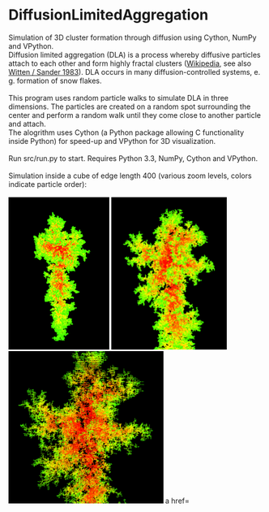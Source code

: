 DiffusionLimitedAggregation
===========================

Simulation of 3D cluster formation through diffusion using Cython, NumPy and VPython.<br>
Diffusion limited aggregation (DLA) is a process whereby diffusive particles attach to each other and form highly fractal clusters (<a href="http://en.wikipedia.org/wiki/Diffusion-limited_aggregation">Wikipedia</a>, see also <a href="http://pmc.polytechnique.fr/pagesperso/dg/cours/biblio/PRB%2027,%205686%20(1983)%20Witten,%20Sander%20%5BDiffusion-limited%20aggregation%5D.pdf">Witten / Sander 1983</a>). 
DLA occurs in many diffusion-controlled systems, e. g. formation of snow flakes. <br>
<br>
This program uses random particle walks to simulate DLA in three dimensions. The particles are created on a random spot surrounding the center and perform a random walk until they come close to another particle and attach.<br>
The alogrithm uses Cython (a Python package allowing C functionality inside Python) for speed-up and VPython for 3D visualization.<br>
<br>
Run src/run.py to start. Requires Python 3.3, NumPy, Cython and VPython.
<br><br>
Simulation inside a cube of edge length 400 (various zoom levels, colors indicate particle order):
<br><br>
<img src="/pictures%20n%20=%20400/1.png" height=300px>
<img src="/pictures%20n%20=%20400/4.png" height=300px>
<img src="/pictures%20n%20=%20400/5.png" height=300px>
a href=
